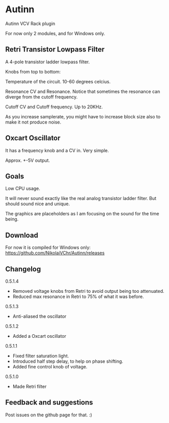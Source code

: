 # Autinn
Autinn VCV Rack plugin

For now only 2 modules, and for Windows only.

## Retri Transistor Lowpass Filter

A 4-pole transistor ladder lowpass filter.

Knobs from top to bottom:

Temperature of the circuit. 10-60 degrees celcius.

Resonance CV and Resonance. Notice that sometimes the resonance can diverge from the cutoff frequency.

Cutoff CV and Cutoff frequency. Up to 20KHz.

As you increase samplerate, you might have to increase block size also to make it not produce noise.

## Oxcart Oscillator

It has a frequency knob and a CV in. Very simple.

Approx. +-5V output.

## Goals

Low CPU usage.

It will never sound exactly like the real analog transistor ladder filter. But should sound nice and unique.

The graphics are placeholders as I am focusing on the sound for the time being.

## Download

For now it is compiled for Windows only: https://github.com/NikolaiVChr/Autinn/releases

## Changelog

0.5.1.4
* Removed voltage knobs from Retri to avoid output being too attenuated.
* Reduced max resonance in Retri to 75% of what it was before.

0.5.1.3
* Anti-aliased the oscillator

0.5.1.2
* Added a Oxcart oscillator

0.5.1.1 
* Fixed filter saturation light.
* Introduced half step delay, to help on phase shifting.
* Added fine control knob of voltage.

0.5.1.0
* Made Retri filter

## Feedback and suggestions

Post issues on the github page for that. :)
